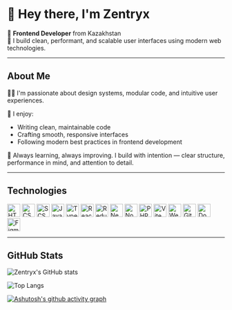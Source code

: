 # 👋 Hey there, I'm Zentryx

🎯 **Frontend Developer** from Kazakhstan  
🎨 I build clean, performant, and scalable user interfaces using modern web technologies.

---

## About Me

👨‍💻 I'm passionate about design systems, modular code, and intuitive user experiences.

🧠 I enjoy:
- Writing clean, maintainable code  
- Crafting smooth, responsive interfaces  
- Following modern best practices in frontend development  

🚀 Always learning, always improving. I build with intention — clear structure, performance in mind, and attention to detail.

---

## Technologies

<p align="left">
  <!-- Core Languages -->
  <img src="https://cdn.jsdelivr.net/gh/devicons/devicon/icons/html5/html5-original.svg" height="30" alt="HTML" />
  <img src="https://cdn.jsdelivr.net/gh/devicons/devicon/icons/css3/css3-original.svg" height="30" alt="CSS" />
  <img src="https://cdn.jsdelivr.net/gh/devicons/devicon/icons/sass/sass-original.svg" height="30" alt="SCSS" />
  <img src="https://cdn.jsdelivr.net/gh/devicons/devicon/icons/javascript/javascript-original.svg" height="30" alt="JavaScript" />
  <img src="https://cdn.jsdelivr.net/gh/devicons/devicon/icons/typescript/typescript-original.svg" height="30" alt="TypeScript" />

  <!-- Frameworks / Libraries -->
  <img src="https://cdn.jsdelivr.net/gh/devicons/devicon/icons/react/react-original.svg" height="30" alt="React" />
  <img src="https://cdn.jsdelivr.net/gh/devicons/devicon/icons/redux/redux-original.svg" height="30" alt="Redux" />
  <img src="https://cdn.jsdelivr.net/gh/devicons/devicon/icons/nextjs/nextjs-original.svg" height="30" alt="Next.js" />
  <img src="https://cdn.jsdelivr.net/gh/devicons/devicon/icons/nodejs/nodejs-original.svg" height="30" alt="Node.js" />
  <img src="https://cdn.jsdelivr.net/gh/devicons/devicon/icons/php/php-original.svg" height="30" alt="PHP" />

  <!-- Build Tools -->
  <img src="https://cdn.jsdelivr.net/gh/devicons/devicon/icons/vite/vite-original.svg" height="30" alt="Vite" />
  <img src="https://cdn.jsdelivr.net/gh/devicons/devicon/icons/webpack/webpack-original.svg" height="30" alt="Webpack" />

  <!-- Tools -->
  <img src="https://cdn.jsdelivr.net/gh/devicons/devicon/icons/git/git-original.svg" height="30" alt="Git" />
  <img src="https://cdn.jsdelivr.net/gh/devicons/devicon/icons/docker/docker-original.svg" height="30" alt="Docker" />
  <img src="https://cdn.jsdelivr.net/gh/devicons/devicon/icons/figma/figma-original.svg" height="30" alt="Figma" />
</p>

---

## GitHub Stats

![Zentryx's GitHub stats](https://github-readme-stats.vercel.app/api?username=zentryx200&show_icons=true&theme=default&hide_title=true)

![Top Langs](https://github-readme-stats.vercel.app/api/top-langs/?username=zentryx200&layout=compact&theme=default)

[![Ashutosh's github activity graph](https://github-readme-activity-graph.vercel.app/graph?username=Ashutosh00710)](https://github.com/ashutosh00710/github-readme-activity-graph)



